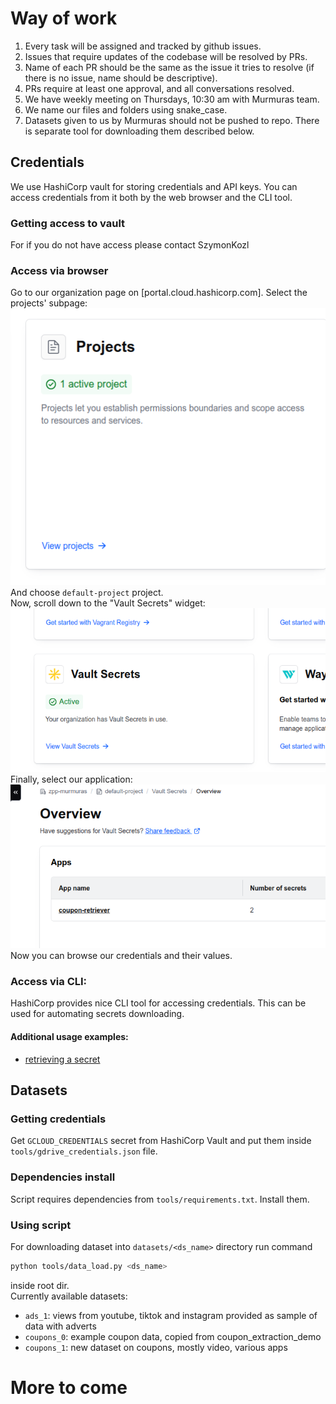 # Way of work
1. Every task will be assigned and tracked by github issues.
2. Issues that require updates of the codebase will be resolved by PRs.
3. Name of each PR should be the same as the issue it tries to resolve (if there is no issue, name should be descriptive).
4. PRs require at least one approval, and all conversations resolved.
5. We have weekly meeting on Thursdays, 10:30 am with Murmuras team.
6. We name our files and folders using snake_case.
7. Datasets given to us by Murmuras should not be pushed to repo. There is separate tool for downloading them described below.
## Credentials
We use HashiCorp vault for storing credentials and API keys. You can access credentials from it both by the web browser and the CLI tool.
### Getting access to vault
For if you do not have access please contact SzymonKozl
### Access via browser
Go to our organization page on [portal.cloud.hashicorp.com]. Select the projects' subpage:
![image](readme_images/hashicorp_browser_1.png)<br/>
And choose `default-project` project.</br>
Now, scroll down to the "Vault Secrets" widget:<br/>
![image](readme_images/hashicorp_browser_2.png)<br/>
Finally, select our application:<br/>
![image](readme_images/hashicorp_browser_3.png)<br/>
Now you can browse our credentials and their values.
### Access via CLI:
HashiCorp provides nice CLI tool for accessing credentials. This can be used for automating secrets downloading.</br>
#### Additional usage examples:
* [retrieving a secret](https://developer.hashicorp.com/hcp/tutorials/get-started-hcp-vault-secrets/hcp-vault-secrets-retrieve-secret)
## Datasets
### Getting credentials
Get `GCLOUD_CREDENTIALS` secret from HashiCorp Vault and put them inside `tools/gdrive_credentials.json` file.
### Dependencies install
Script requires dependencies from `tools/requirements.txt`. Install them.
### Using script
For downloading dataset into `datasets/<ds_name>` directory run command
```bash
python tools/data_load.py <ds_name>
```
inside root dir. </br>
Currently available datasets:
* `ads_1`: views from youtube, tiktok and instagram provided as sample of data with adverts
* `coupons_0`: example coupon data, copied from coupon_extraction_demo
* `coupons_1`: new dataset on coupons, mostly video, various apps

# More to come
